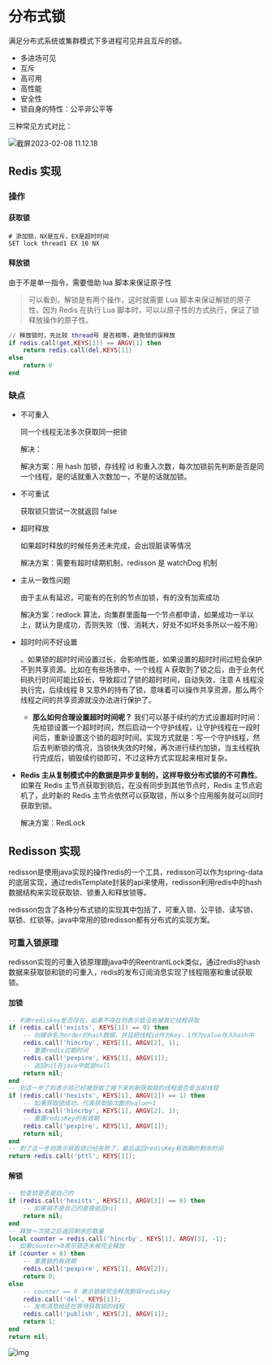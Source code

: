 # 分布式锁

满足分布式系统或集群模式下多进程可见并且互斥的锁。

- 多进场可见
- 互斥
- 高可用
- 高性能
- 安全性
- 锁自身的特性：公平非公平等

三种常见方式对比：

![截屏2023-02-08 11.12.18](https://xingqiu-tuchuang-1256524210.cos.ap-shanghai.myqcloud.com/3978/%E6%88%AA%E5%B1%8F2023-02-08%2011.12.18.png)

## Redis 实现

### 操作

#### 获取锁

```redis
# 添加锁，NX是互斥，EX是超时时间
SET lock thread1 EX 10 NX
```

#### 释放锁

由于不是单一指令，需要借助 lua 脚本来保证原子性

> 可以看到，解锁是有两个操作，这时就需要 Lua 脚本来保证解锁的原子性，因为 Redis 在执行 Lua 脚本时，可以以原子性的方式执行，保证了锁释放操作的原子性。

```lua
// 释放锁时，先比较 thread号 是否相等，避免锁的误释放
if redis.call(get,KEYS[1]) == ARGV[1] then
    return redis.call(del,KEYS[1])
else
    return 0
end
```

### 缺点

- 不可重入

  同一个线程无法多次获取同一把锁

  解决：

  解决方案：用 hash 加锁，存线程 id 和重入次数，每次加锁前先判断是否是同一个线程，是的话就重入次数加一，不是的话就加锁。

- 不可重试

  获取锁只尝试一次就返回 false

- 超时释放

  如果超时释放的时候任务还未完成，会出现脏读等情况

  解决方案：需要有超时续期机制，redisson 是 watchDog 机制

- 主从一致性问题

  由于主从有延迟，可能有的在别的节点加锁，有的没有加索成功

  解决方案：redlock 算法，向集群里面每一个节点都申请，如果成功一半以上，就认为是成功，否则失败（慢、消耗大，好处不如坏处多所以一般不用）

- 超时时间不好设置

  。如果锁的超时时间设置过长，会影响性能，如果设置的超时时间过短会保护不到共享资源。比如在有些场景中，一个线程 A 获取到了锁之后，由于业务代码执行时间可能比较长，导致超过了锁的超时时间，自动失效，注意 A 线程没执行完，后续线程 B 又意外的持有了锁，意味着可以操作共享资源，那么两个线程之间的共享资源就没办法进行保护了。

  - **那么如何合理设置超时时间呢？** 我们可以基于续约的方式设置超时时间：先给锁设置一个超时时间，然后启动一个守护线程，让守护线程在一段时间后，重新设置这个锁的超时时间。实现方式就是：写一个守护线程，然后去判断锁的情况，当锁快失效的时候，再次进行续约加锁，当主线程执行完成后，销毁续约锁即可，不过这种方式实现起来相对复杂。

- **Redis 主从复制模式中的数据是异步复制的，这样导致分布式锁的不可靠性**。如果在 Redis 主节点获取到锁后，在没有同步到其他节点时，Redis 主节点宕机了，此时新的 Redis 主节点依然可以获取锁，所以多个应用服务就可以同时获取到锁。

  解决方案：RedLock

## Redisson 实现

redisson是使用java实现的操作redis的一个工具，redisson可以作为spring-data的底层实现，通过redisTemplate封装的api来使用，redisson利用redis中的hash数据结构来实现获取锁、锁重入和释放锁等。

redisson包含了各种分布式锁的实现其中包括了，可重入锁、公平锁、读写锁、联锁、红锁等。java中常用的锁redisson都有分布式的实现方案。

### 可重入锁原理

redisson实现的可重入锁原理跟java中的ReentrantLock类似，通过redis的hash数据来获取锁和锁的可重入，redis的发布订阅消息实现了线程阻塞和重试获取锁。

#### 加锁

```lua
-- 判断rediskey是否存在，如果不存在则表示锁没有被其它线程获取
if (redis.call('exists', KEYS[1]) == 0) then
    -- 创建命名为order的hash数据，并且把线程id作为key，1作为value存入hash中
    redis.call('hincrby', KEYS[1], ARGV[2], 1);
    -- 重置redis过期时间
    redis.call('pexpire', KEYS[1], ARGV[1]);
    -- 返回nil在java中就是null
    return nil;
end
-- 到这一步了则表示锁已经被获取了接下来判断获取锁的线程是否是当前线程
if (redis.call('hexists', KEYS[1], ARGV[2]) == 1) then
    -- 如果获取锁成功，代表获取锁次数的value+1
    redis.call('hincrby', KEYS[1], ARGV[2], 1);
    -- 重置redisKey的有效期
    redis.call('pexpire', KEYS[1], ARGV[1]);
    return nil;
end
-- 到了这一步则表示获取锁已经失败了，最后返回redisKey有效期的剩余时间
return redis.call('pttl', KEYS[1]);
```

#### 解锁

```lua
-- 检查锁是否是自己的
if (redis.call('hexists', KEYS[1], ARGV[3]) == 0) then
    -- 如果锁不是自己的直接返回nil
    return nil;
end
-- 释放一次锁之后返回剩余的数量
local counter = redis.call('hincrby', KEYS[1], ARGV[3], -1);
-- 如果counter>0表示锁还未被完全释放
if (counter > 0) then
    -- 重置锁的有效期
    redis.call('pexpire', KEYS[1], ARGV[2]);
    return 0;
else
    -- counter == 0 表示锁被完全释放删除redisKey
    redis.call('del', KEYS[1]);
    -- 发布消息给还在等待获取锁的线程
    redis.call('publish', KEYS[2], ARGV[1]);
    return 1;
end
return nil;
```



![img](https://cdn.jsdelivr.net/gh/davidliuk/images@master/blog/968.png)
